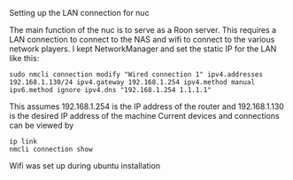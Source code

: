 Setting up the LAN connection for nuc

The main function of the nuc is to serve as a Roon server. This requires a LAN connection to connect to the NAS and wifi to connect to the various network players.
I kept NetworkManager and set the static IP for the LAN like this:
```
sudo nmcli connection modify "Wired connection 1" ipv4.addresses 192.168.1.130/24 ipv4.gateway 192.168.1.254 ipv4.method manual ipv6.method ignore ipv4.dns "192.168.1.254 1.1.1.1"
```
This assumes 192.168.1.254 is the IP address of the router and 192.168.1.130 is the desired IP address of the machine
Current devices and connections can be viewed by
```
ip link
nmcli connection show
```

Wifi was set up during ubuntu installation

